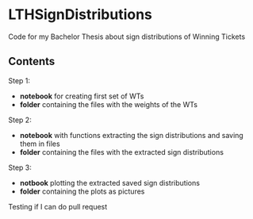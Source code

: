 # LTHSignDistributions
Code for my Bachelor Thesis about sign distributions of Winning Tickets

## Contents

Step 1:  
- **notebook** for creating first set of WTs
- **folder** containing the files with the weights of the WTs
  
Step 2:
- **notebook** with functions extracting the sign distributions and saving them in files
- **folder** containing the files with the extracted sign distributions
  
Step 3:
- **notbook** plotting the extracted saved sign distributions
- **folder** containing the plots as pictures

Testing if I can do pull request
